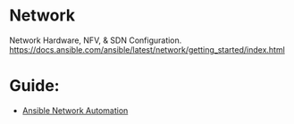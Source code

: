 # Network
Network Hardware, NFV, &amp; SDN Configuration. https://docs.ansible.com/ansible/latest/network/getting_started/index.html

# Guide:
- [Ansible Network Automation](https://youtu.be/2W_YE0fZs88)
